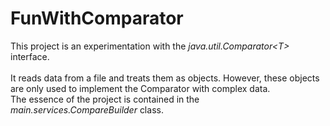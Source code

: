 # FunWithComparator

This project is an experimentation with the <i>java.util.Comparator&lt;T></i> interface.
<br><br>
It reads data from a file and treats them as objects. However, these objects are only used to implement the Comparator with complex data.
<br>
The essence of the project is contained in the <i>main.services.CompareBuilder</i> class.
